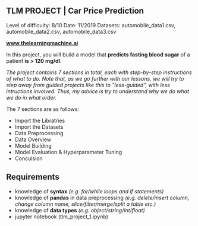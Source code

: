 ## TLM PROJECT | Car Price Prediction

Level of difficulty: 8/10
Date: 11/2019
Datasets: automobile_data1.csv, automobile_data2.csv, automobile_data3.csv

**www.thelearningmachine.ai**

In this project, you will build a model that **predicts fasting blood sugar** of a patient **is > 120 mg/dl**.

*The project contains 7 sections in total, each with step-by-step instructions of what to do. Note that, as we go further with our lessons, we will try to step away from guided projects like this to "less-guided", with less intructions involved. Thus, my advice is try to understand why we do what we do in what order.*

The 7 sections are as follows:
- Import the Libratries
- Import the Datasets
- Data Preprocessing
- Data Overview
- Model Building
- Model Evaluation & Hyperparameter Tuning
- Conculsion

## Requirements
- knowledge of **syntax** *(e.g. for/while loops and if statements)*
- knowledge of **pandas** in data preprocessing *(e.g. delete/insert column, change column name, slice/filter/merge/split a table etc.)*
- knowledge of **data types** *(e.g. object/string/int/float)*
- jupyter notebook (tlm_project_1.ipynb)
